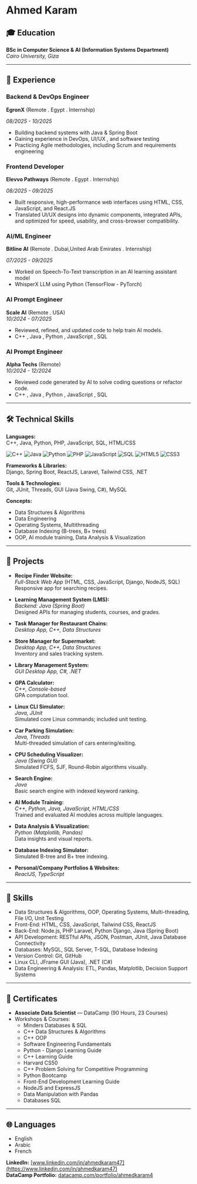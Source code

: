 # Ahmed Karam


## 🎓 Education

**BSc in Computer Science & AI (Information Systems Department)**  
*Cairo University, Giza*  


---

## 💼 Experience

### Backend & DevOps Engineer 
**EgronX** (Remote . Egypt . Internship) 

*08/2025 - 10/2025*
- Building backend systems with Java & Spring Boot
- Gaining experience in DevOps, UI/UX , and software testing
- Practicing Agile methodologies, including Scrum and requirements engineering


### Frontend Developer
**Elevvo Pathways** (Remote . Egypt . Internship) 

*08/2025 - 09/2025*
- Built responsive, high-performance web interfaces using HTML, CSS, JavaScript, and React.JS 
- Translated UI/UX designs into dynamic components, integrated APIs, and optimized for speed, usability, and cross-browser compatibility.


### AI/ML Engineer
**Bitline AI** (Remote . Dubai,United Arab Emirates . Internship) 

*07/2025 - 09/2025*
- Worked on Speech-To-Text transcription in an AI learning assistant model
- WhisperX LLM using Python (TensorFlow - PyTorch)


### AI Prompt Engineer  
**Scale AI** (Remote . USA)  
*10/2024 - 07/2025*  
- Reviewed, refined, and updated code to help train AI models.
- C++ , Java , Python , JavaScript , SQL


### AI Prompt Engineer  
**Alpha Techs** (Remote)  
*10/2024 - 12/2024*  
- Reviewed code generated by AI to solve coding questions or refactor code.
- C++ , Java , Python , JavaScript , SQL

---


## 🛠️ Technical Skills

**Languages:**  
C++, Java, Python, PHP, JavaScript, SQL, HTML/CSS


![C++](https://img.shields.io/badge/C++-00599C?style=flat&logo=c%2b%2b&logoColor=white)
![Java](https://img.shields.io/badge/Java-ED8B00?style=flat&logo=java&logoColor=white)
![Python](https://img.shields.io/badge/Python-3776AB?style=flat&logo=python&logoColor=white)
![PHP](https://img.shields.io/badge/PHP-777BB4?style=flat&logo=php&logoColor=white)
![JavaScript](https://img.shields.io/badge/JavaScript-F7DF1E?style=flat&logo=javascript&logoColor=black)
![SQL](https://img.shields.io/badge/SQL-4479A1?style=flat&logo=postgresql&logoColor=white)
![HTML5](https://img.shields.io/badge/HTML5-E34F26?style=flat&logo=html5&logoColor=white)
![CSS3](https://img.shields.io/badge/CSS3-1572B6?style=flat&logo=css3&logoColor=white)

**Frameworks & Libraries:**  
Django, Spring Boot, ReactJS, Laravel, Tailwind CSS, .NET

**Tools & Technologies:**  
Git, JUnit, Threads, GUI (Java Swing, C#), MySQL

**Concepts:**  
- Data Structures & Algorithms
- Data Engineering
- Operating Systems, Multithreading
- Database Indexing (B-trees, B+ trees)
- OOP, AI module training, Data Analysis & Visualization

---

## 🚀 Projects

- **Recipe Finder Website:**  
  *Full-Stack Web App* (HTML, CSS, JavaScript, Django, NodeJS, SQL)  
  Responsive app for searching recipes.

- **Learning Management System (LMS):**  
  *Backend: Java (Spring Boot)*  
  Designed APIs for managing students, courses, and grades.

- **Task Manager for Restaurant Chains:**  
  *Desktop App, C++, Data Structures*

- **Store Manager for Supermarket:**  
  *Desktop App, C++, Data Structures*  
  Inventory and sales tracking system.

- **Library Management System:**  
  *GUI Desktop App, C#, .NET*

- **GPA Calculator:**  
  *C++, Console-based*  
  GPA computation tool.

- **Linux CLI Simulator:**  
  *Java, JUnit*  
  Simulated core Linux commands; included unit testing.

- **Car Parking Simulation:**  
  *Java, Threads*  
  Multi-threaded simulation of cars entering/exiting.

- **CPU Scheduling Visualizer:**  
  *Java (Swing GUI)*  
  Simulated FCFS, SJF, Round-Robin algorithms visually.

- **Search Engine:**  
  *Java*  
  Basic search engine with indexed keyword ranking.

- **AI Module Training:**  
  *C++, Python, Java, JavaScript, HTML/CSS*  
  Trained and evaluated AI modules across multiple languages.

- **Data Analysis & Visualization:**  
  *Python (Matplotlib, Pandas)*  
  Data insights and visual reports.

- **Database Indexing Simulator:**  
  Simulated B-tree and B+ tree indexing.

- **Personal/Company Portfolios & Websites:**  
  *ReactJS, TypeScript*

---

## 🎯 Skills

- Data Structures & Algorithms, OOP, Operating Systems, Multi-threading, File I/O, Unit Testing
- Front-End: HTML, CSS, JavaScript, Tailwind CSS, ReactJS
- Back-End: Node.js, PHP Laravel, Python Django, Java (Spring Boot)
- API Development: RESTful APIs, JSON, Postman, JUnit, Java Database Connectivity
- Databases: MySQL, SQL Server, T-SQL, Database Indexing
- Version Control: Git, GitHub
- Linux CLI, JFrame GUI (Java), .NET (C#)
- Data Engineering & Analysis: ETL, Pandas, Matplotlib, Decision Support Systems

---

## 📜 Certificates

- **Associate Data Scientist** — DataCamp (90 Hours, 23 Courses)
- Workshops & Courses:  
  - Minders Databases & SQL  
  - C++ Data Structures & Algorithms  
  - C++ OOP  
  - Software Engineering Fundamentals  
  - Python - Django Learning Guide  
  - C++ Learning Guide  
  - Harvard CS50  
  - C++ Problem Solving for Competitive Programming  
  - Python Bootcamp  
  - Front-End Development Learning Guide  
  - NodeJS and ExpressJS  
  - Data Manipulation with Pandas  
  - Databases SQL

---

## 🌐 Languages

- English
- Arabic
- French

**LinkedIn:** [www.linkedin.com/in/ahmedkaram47](https://www.linkedin.com/in/ahmedkaram47)  
**DataCamp Portfolio:** [datacamp.com/portfolio/ahmedkaram4](https://www.datacamp.com/portfolio/ahmedkaram4)  


<!--
**ahmedkaram47/ahmedkaram47** is a ✨ _special_ ✨ repository because its `README.md` (this file) appears on your GitHub profile.

Here are some ideas to get you started:

- 🔭 I’m currently working on ...
- 🌱 I’m currently learning ...
- 👯 I’m looking to collaborate on ...
- 🤔 I’m looking for help with ...
- 💬 Ask me about ...
- 📫 How to reach me: ...
- 😄 Pronouns: ...
- ⚡ Fun fact: ...
-->
